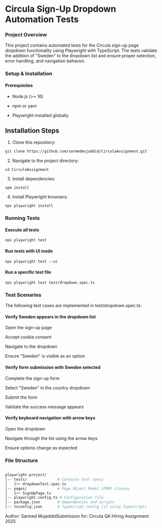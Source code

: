 # Circula Sign-Up Dropdown Automation Tests

### Project Overview

This project contains automated tests for the Circula sign-up page dropdown functionality using Playwright with TypeScript. The tests validate the addition of "Sweden" to the dropdown list and ensure proper selection, error handling, and navigation behavior.

### Setup & Installation

#### Prerequisites

- Node.js (>= 16)

- npm or yarn

- Playwright installed globally

## Installation Steps

1. Clone this repository:

```bash
git clone https://github.com/sarmedmujaddid/CirculaAssignment.git
```

2. Navigate to the project directory:

```
cd CirculaAssignment
```

3. Install dependencies:

```
npm install
```

4. Install Playwright browsers:

```
npx playwright install
```

### Running Tests

#### Execute all tests

```
npx playwright test
```

#### Run tests with UI mode

```
npx playwright test --ui
```

#### Run a specific test file
```
npx playwright test test/dropdown.spec.ts
```

### Test Scenarios

The following test cases are implemented in test/dropdown.spec.ts:

#### Verify Sweden appears in the dropdown list

Open the sign-up page

Accept cookie consent

Navigate to the dropdown

Ensure "Sweden" is visible as an option



#### Verify form submission with Sweden selected

Complete the sign-up form

Select "Sweden" in the country dropdown

Submit the form

Validate the success message appears


#### Verify keyboard navigation with arrow keys

Open the dropdown

Navigate through the list using the arrow keys

Ensure options change as expected

### File Structure
```bash

playwright-project/
│-- tests/              # Contains test specs
│   ├── dropdownTest.spec.ts
│-- pages/              # Page Object Model (POM) classes
│   ├── SignUpPage.ts
│-- playwright.config.ts # Configuration file
│-- package.json        # Dependencies and scripts
│-- tsconfig.json       # TypeScript config (if using TypeScript)

```

Author: Sarmed MujaddidSubmission for: Circula QA Hiring Assignment 2025

